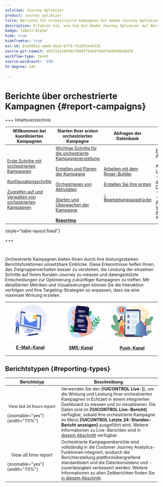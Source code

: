 ```yaml
---
solution: Journey Optimizer
product: journey optimizer
title: Berichte für orchestrierte Kampagnen mit Adobe Journey Optimizer
description: Erfahren Sie, wie Sie mit Adobe Journey Optimizer auf Berichte zu orchestrierten Kampagnen zugreifen können
badge: label="Alpha"
hide: true
hidefromtoc: true
exl-id: 8cb569a2-a4a0-45a5-b7f9-f5a591e44335
source-git-commit: e01715416659270ddf75eb9fdb8f0eb03063bd7b
workflow-type: tm+mt
source-wordcount: '256'
ht-degree: 14%

---
```


# Berichte über orchestrierte Kampagnen {#report-campaigns}

+++ Inhaltsverzeichnis

| Willkommen bei koordinierten Kampagnen | Starten Ihrer ersten orchestrierten Kampagne | Abfragen der Datenbank | Aktivitäten für orchestrierte Kampagnen |
|---|---|---|---|
| [Erste Schritte mit orchestrierten Kampagnen](gs-orchestrated-campaigns.md)<br/><br/>[Konfigurationsschritte](configuration-steps.md)<br/><br/>[Zugreifen auf und Verwalten von orchestrierten Kampagnen](access-manage-orchestrated-campaigns.md) | [Wichtige Schritte für die orchestrierte Kampagnenerstellung](gs-campaign-creation.md)<br/><br/>[Erstellen und Planen der Kampagne](create-orchestrated-campaign.md)<br/><br/>[Orchestrieren von Aktivitäten](orchestrate-activities.md)<br/><br/>[Starten und Überwachen der Kampagne](start-monitor-campaigns.md)<br/><br/><b>[Reporting](reporting-campaigns.md)</b> | [Arbeiten mit dem Regel-Builder](orchestrated-rule-builder.md)<br/><br/>[Erstellen Sie Ihre ersten ](build-query.md)<br/><br/>[-Bearbeitungsausdrücke](edit-expressions.md) | [Erste Schritte mit Aktivitäten](activities/about-activities.md)<br/><br/>Aktivitäten:<br/>[Und-Verknüpfung](activities/and-join.md) - [Zielgruppe aufbauen](activities/build-audience.md) - [Dimension ändern](activities/change-dimension.md) - [Kanalaktivitäten](activities/channels.md) - [Kombinieren](activities/combine.md) - [Anreicherung](activities/deduplication.md) - [Verzweigung](activities/enrichment.md) - [Abstimmung](activities/fork.md) [&#128279;](activities/reconciliation.md) [&#128279;](activities/split.md) - Aufspaltung[Warten](activities/wait.md) |

{style="table-layout:fixed"}

+++

<br/>

Orchestrierte Kampagnen bieten Ihnen durch ihre leistungsstarken Berichtsfunktionen umsetzbare Einblicke. Diese Erkenntnisse helfen Ihnen, das Zielgruppenverhalten besser zu verstehen, die Leistung der einzelnen Schritte auf Ihrem Kunden-Journey zu messen und datengestützte Entscheidungen zur Optimierung zukünftiger Kampagnen zu treffen. Mit detaillierten Metriken und Visualisierungen können Sie die Interaktion verfolgen und Ihre Targeting-Strategien so anpassen, dass sie eine maximale Wirkung erzielen.

<table style="table-layout:fixed"><tr style="border: 0;">
<td><img alt="E-Mail" src="../channels/assets/do-not-localize/email.png">
<div align="center"><p><a href="../reports/campaign-global-report-cja-email.md"><strong>E-Mail-Kanal</strong></a></p></div></td>
<td><a href="../reports/campaign-global-report-cja-sms.md"><img alt="SMS" src="../channels/assets/do-not-localize/sms.png"></a>
<div align="center"><p><a href="../reports/campaign-global-report-cja-sms.md"><strong>SMS-Kanal</strong></a></p></div></td>
<td><a href="../reports/campaign-global-report-cja-push.md"><img alt="Push" src="../channels/assets/do-not-localize/push.png"></a>
<div align="center"><p><a href="../reports/campaign-global-report-cja-push.md"><strong>Push-Kanal</strong></p></a></div></td>
</table>


## Berichtstypen {#reporting-types}


| Berichtstyp | Beschreibung |
|-----|------------|
| ![](assets/last-24hours.png){zoomable="yes"}{width="70%"} | Verwenden Sie den **[!UICONTROL Live-]**), um die Wirkung und Leistung Ihrer orchestrierten Kampagnen in Echtzeit in einem integrierten Dashboard zu messen und zu visualisieren. Die Daten sind im **[!UICONTROL Live-Bericht]** verfügbar, sobald Ihre orchestrierte Kampagne im Menü **[!UICONTROL Letzte 24-Stunden-Bericht anzeigen]** ausgeführt wird. Weitere Informationen zu Live-Berichten sind in [diesem Abschnitt](live-report.md) verfügbar. |
| ![](assets/all-time-report.png){zoomable="yes"}{width="70%"} | Orchestrierte Kampagnenberichte sind vollständig in die Customer Journey Analytics-Funktionen integriert, wodurch die Berichterstellung plattformübergreifend standardisiert und die Datenkonsistenz und -zuverlässigkeit verbessert werden.  Weitere Informationen zu allen Zeitberichten finden Sie [in diesem Abschnitt](report-gs-cja.md). |



